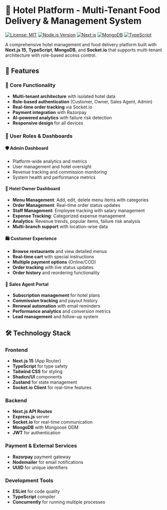 # 🏨 Hotel Platform - Multi-Tenant Food Delivery & Management System

[![License: MIT](https://img.shields.io/badge/License-MIT-yellow.svg)](https://opensource.org/licenses/MIT)
[![Node.js Version](https://img.shields.io/badge/node.js-20.x-green.svg)](https://nodejs.org/)
[![Next.js](https://img.shields.io/badge/next.js-15.x-blue.svg)](https://nextjs.org/)
[![MongoDB](https://img.shields.io/badge/mongodb-latest-green.svg)](https://www.mongodb.com/)
[![TypeScript](https://img.shields.io/badge/typescript-5.x-blue.svg)](https://www.typescriptlang.org/)

A comprehensive hotel management and food delivery platform built with **Next.js 15**, **TypeScript**, **MongoDB**, and **Socket.io** that supports multi-tenant architecture with role-based access control.

## 🚀 Features

### 🎯 Core Functionality
- **Multi-tenant architecture** with isolated hotel data
- **Role-based authentication** (Customer, Owner, Sales Agent, Admin)
- **Real-time order tracking** via Socket.io
- **Payment integration** with Razorpay
- **AI-powered analytics** with failure risk detection
- **Responsive design** for all devices

### 👥 User Roles & Dashboards

#### 🛡️ Admin Dashboard
- Platform-wide analytics and metrics
- User management and hotel oversight
- Revenue tracking and commission monitoring
- System health and performance metrics

#### 🏢 Hotel Owner Dashboard
- **Menu Management**: Add, edit, delete menu items with categories
- **Order Management**: Real-time order status updates
- **Staff Management**: Employee tracking with salary management
- **Expense Tracking**: Categorized expense management
- **Analytics**: Revenue trends, popular items, failure risk analysis
- **Multi-branch support** with location-wise data

#### 🛍️ Customer Experience
- **Browse restaurants** and view detailed menus
- **Real-time cart** with special instructions
- **Multiple payment options** (Online/COD)
- **Order tracking** with live status updates
- **Order history** and reordering functionality

#### 💼 Sales Agent Portal
- **Subscription management** for hotel plans
- **Commission tracking** and payout history
- **Renewal automation** with email reminders
- **Performance analytics** and conversion metrics
- **Lead management** and follow-up system

## 🛠️ Technology Stack

### Frontend
- **Next.js 15** (App Router)
- **TypeScript** for type safety
- **Tailwind CSS** for styling
- **Shadcn/UI** components
- **Zustand** for state management
- **Socket.io Client** for real-time features

### Backend
- **Next.js API Routes**
- **Express.js** server
- **Socket.io** for real-time communication
- **MongoDB** with Mongoose ODM
- **JWT** for authentication

### Payment & External Services
- **Razorpay** payment gateway
- **Nodemailer** for email notifications
- **UUID** for unique identifiers

### Development Tools
- **ESLint** for code quality
- **TypeScript** compiler
- **Concurrently** for running multiple processes